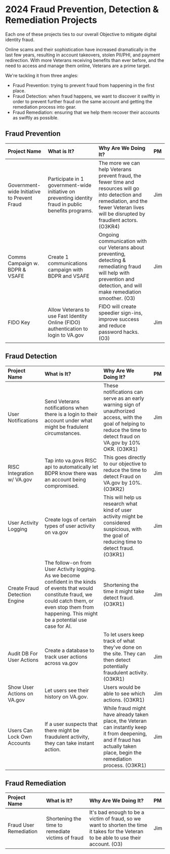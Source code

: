 # 2024 Fraud Prevention, Detection & Remediation Projects

Each one of these projects ties to our overall Objective to mitigate digital identity fraud.

Online scams and their sophistication have increased dramatically in the last few years, resulting in account takeovers, stolen PII/PHI, and payment redirection. With more Veterans receiving benefits than ever before, and the need to access and manage them online, Veterans are a prime target.

We're tackling it from three angles:
- Fraud Prevention: trying to prevent fraud from happening in the first place.
- Fraud Detection: when fraud happens, we want to discover it swiftly in order to prevent further fraud on the same account and getting the remediation process into gear.
- Fraud Remediation: ensuring that we help them recover their accounts as swiftly as possible.

## Fraud Prevention

| Project Name          | What is It?       | Why Are We Doing It? | PM |
| :------------- |:------------- | :----- | :----- |
| Government-wide Initiative to Prevent Fraud | Participate in 1 government-wide initiative on preventing identity fraud in public benefits programs. | The more we can help Veterans prevent fraud, the fewer time and resources will go into detection and remediation, and the fewer Veteran lives will be disrupted by fraudlent actors. (O3KR4) | Jim  |
| Comms Campaign w. BDPR & VSAFE | Create 1 communications campaign with BDPR and VSAFE | Ongoing communication with our Veterans about preventing, detecting & remediating fraud will help with prevention and detection, and will make remediation smoother.  (O3) | Jim  |
| FIDO Key |  Allow Veterans to use Fast Identity Online (FIDO) authentication to login to VA.gov | FIDO will create speedier sign-ins, improve success and reduce password hacks. (O3)| Jim |

## Fraud Detection

| Project Name          | What is It?       | Why Are We Doing It? | PM |
| :------------- |:------------- | :----- | :----- |
| User Notifications | Send Veterans notifications when there is a login to their account under what might be fradulent circumstances. | These notifications can serve as an early warning sign of unauthorized access, with the goal of helping to reduce the time to detect fraud on VA.gov by 10% OKR. (O3KR1)| Jim |
| RISC Integration w/ VA.gov | Tap into va.govs RISC api to automatically let BDPR know there was an account being compromised. | This goes directly to our objective to reduce the time to detect Fraud on VA.gov by 10%.  (O3KR2) | Jim |
| User Activity Logging | Create logs of certain types of user activity on va.gov  | This will help us research what kind of user activity might be considered suspicious, with the goal of reducing time to detect fraud.  (O3KR1) |  Jim |
| Create Fraud Detection Engine | The follow-on from User Activity logging. As we become confident in the kinds of events that would constitute fraud, we could catch them, or even stop them from happening. This might be a potential use case for AI. | Shortening the time it might take detect fraud. (O3KR1) | Jim  |
| Audit DB For User Actions | Create a database to track user actions across va.gov | To let users keep track of what they've done on the site. They can then detect potentially fraudulent activity.  (O3KR1) |  Jim |
| Show User Actions on VA.gov| Let users see their history on VA.gov. | Users would be able to see which actions.  (O3KR1)| Jim  |
| Users Can Lock Own Accounts | If a user suspects that there might be fraudulent activity, they can take instant action. | While fraud might have already taken place, the Veteran can instantly keep it from deepening, and if fraud has actually taken place, begin the remediation process. (O3KR1) | Jim  |

## Fraud Remediation

| Project Name          | What is It?       | Why Are We Doing It? | PM |
| :------------- |:------------- | :----- | :----- |
| Fraud User Remediation | Shortening the time to remediate victims of fraud | It's bad enough to be a victim of fraud, so we want to shorten the time it takes for the Veteran to be able to use their account. (O3) | Jim |

